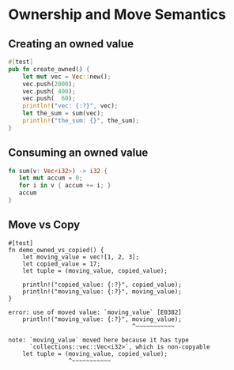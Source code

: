 # Ownership and Move Semantics

## Creating an owned value

```rust
#[test]
pub fn create_owned() {
    let mut vec = Vec::new();
    vec.push(2000);
    vec.push( 400);
    vec.push(  60);
    println!("vec: {:?}", vec);
    let the_sum = sum(vec);
    println!("the_sum: {}", the_sum);
}
```

## Consuming an owned value

```rust
fn sum(v: Vec<i32>) -> i32 {
   let mut accum = 0;
   for i in v { accum += i; }
   accum
}
```

## Move vs Copy

``` {.rust .compile_error}
#[test]
fn demo_owned_vs_copied() {
    let moving_value = vec![1, 2, 3];
    let copied_value = 17;
    let tuple = (moving_value, copied_value);

    println!("copied_value: {:?}", copied_value);
    println!("moving_value: {:?}", moving_value);
}
```

``` {.compile_error}
error: use of moved value: `moving_value` [E0382]
    println!("moving_value: {:?}", moving_value);
                                   ^~~~~~~~~~~~

note: `moving_value` moved here because it has type
      `collections::vec::Vec<i32>`, which is non-copyable
    let tuple = (moving_value, copied_value);
                 ^~~~~~~~~~~~
```

<!--
----

* Consider assignment
    ``` {.rust}
    left_side = right_side;
    ```

  * Owned data
    * *moves* `right_side` into `left_side`
    * `right_side` becomes inaccessible
    * one can still opt into explicit duplication,
      e.g. '`new = owned.clone();`{.rust}'

  * Copied data
    * *memcpy's* `right_side` into `left_side`
    * one can freely keep using the original

-->
